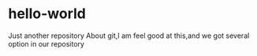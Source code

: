 # hello-world
Just another repository
About git,I am feel good at this,and we got several option in our repository
